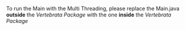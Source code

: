 To run the Main with the Multi Threading, please replace the Main.java **outside** the *Vertebrata Package* with the one **inside** the *Vertebrata Package*

